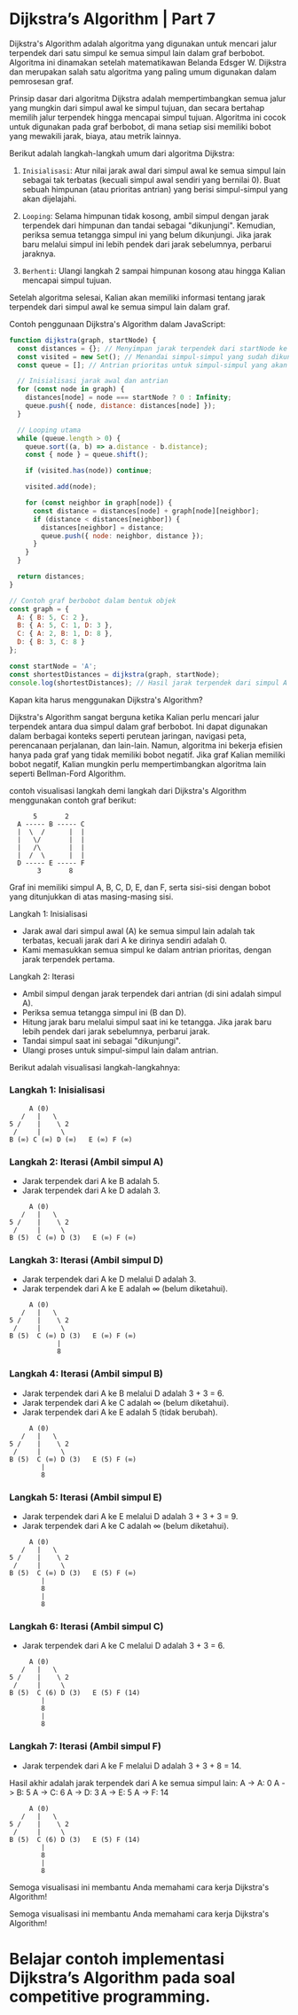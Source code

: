 # Dijkstra’s Algorithm | Part 7

Dijkstra's Algorithm adalah algoritma yang digunakan untuk mencari jalur terpendek dari satu simpul ke semua simpul lain dalam graf berbobot. Algoritma ini dinamakan setelah matematikawan Belanda Edsger W. Dijkstra dan merupakan salah satu algoritma yang paling umum digunakan dalam pemrosesan graf.

Prinsip dasar dari algoritma Dijkstra adalah mempertimbangkan semua jalur yang mungkin dari simpul awal ke simpul tujuan, dan secara bertahap memilih jalur terpendek hingga mencapai simpul tujuan. Algoritma ini cocok untuk digunakan pada graf berbobot, di mana setiap sisi memiliki bobot yang mewakili jarak, biaya, atau metrik lainnya.

Berikut adalah langkah-langkah umum dari algoritma Dijkstra:

1. `Inisialisasi`: Atur nilai jarak awal dari simpul awal ke semua simpul lain sebagai tak terbatas (kecuali simpul awal sendiri yang bernilai 0). Buat sebuah himpunan (atau prioritas antrian) yang berisi simpul-simpul yang akan dijelajahi.

2. `Looping`: Selama himpunan tidak kosong, ambil simpul dengan jarak terpendek dari himpunan dan tandai sebagai "dikunjungi". Kemudian, periksa semua tetangga simpul ini yang belum dikunjungi. Jika jarak baru melalui simpul ini lebih pendek dari jarak sebelumnya, perbarui jaraknya.

3. `Berhenti`: Ulangi langkah 2 sampai himpunan kosong atau hingga Kalian mencapai simpul tujuan.


Setelah algoritma selesai, Kalian akan memiliki informasi tentang jarak terpendek dari simpul awal ke semua simpul lain dalam graf.

Contoh penggunaan Dijkstra's Algorithm dalam JavaScript:

```js
function dijkstra(graph, startNode) {
  const distances = {}; // Menyimpan jarak terpendek dari startNode ke setiap simpul
  const visited = new Set(); // Menandai simpul-simpul yang sudah dikunjungi
  const queue = []; // Antrian prioritas untuk simpul-simpul yang akan dieksplorasi

  // Inisialisasi jarak awal dan antrian
  for (const node in graph) {
    distances[node] = node === startNode ? 0 : Infinity;
    queue.push({ node, distance: distances[node] });
  }

  // Looping utama
  while (queue.length > 0) {
    queue.sort((a, b) => a.distance - b.distance);
    const { node } = queue.shift();

    if (visited.has(node)) continue;

    visited.add(node);

    for (const neighbor in graph[node]) {
      const distance = distances[node] + graph[node][neighbor];
      if (distance < distances[neighbor]) {
        distances[neighbor] = distance;
        queue.push({ node: neighbor, distance });
      }
    }
  }

  return distances;
}

// Contoh graf berbobot dalam bentuk objek
const graph = {
  A: { B: 5, C: 2 },
  B: { A: 5, C: 1, D: 3 },
  C: { A: 2, B: 1, D: 8 },
  D: { B: 3, C: 8 }
};

const startNode = 'A';
const shortestDistances = dijkstra(graph, startNode);
console.log(shortestDistances); // Hasil jarak terpendek dari simpul A ke semua simpul lain
```

Kapan kita harus menggunakan Dijkstra's Algorithm?

Dijkstra's Algorithm sangat berguna ketika Kalian perlu mencari jalur terpendek antara dua simpul dalam graf berbobot. Ini dapat digunakan dalam berbagai konteks seperti perutean jaringan, navigasi peta, perencanaan perjalanan, dan lain-lain. Namun, algoritma ini bekerja efisien hanya pada graf yang tidak memiliki bobot negatif. Jika graf Kalian memiliki bobot negatif, Kalian mungkin perlu mempertimbangkan algoritma lain seperti Bellman-Ford Algorithm.

contoh visualisasi langkah demi langkah dari Dijkstra's Algorithm menggunakan contoh graf berikut:

```
      5       2
  A ----- B ----- C
  |  \  /      |  |
  |   \/       |  |
  |   /\       |  |
  |  /  \      |  |
  D ----- E ----- F
       3       8
```
Graf ini memiliki simpul A, B, C, D, E, dan F, serta sisi-sisi dengan bobot yang ditunjukkan di atas masing-masing sisi.

Langkah 1: Inisialisasi
- Jarak awal dari simpul awal (A) ke semua simpul lain adalah tak terbatas, kecuali jarak dari A ke dirinya sendiri adalah 0.
- Kami memasukkan semua simpul ke dalam antrian prioritas, dengan jarak terpendek pertama.

Langkah 2: Iterasi
- Ambil simpul dengan jarak terpendek dari antrian (di sini adalah simpul A).
- Periksa semua tetangga simpul ini (B dan D).
- Hitung jarak baru melalui simpul saat ini ke tetangga. Jika jarak baru lebih pendek dari jarak sebelumnya, perbarui jarak.
- Tandai simpul saat ini sebagai "dikunjungi".
- Ulangi proses untuk simpul-simpul lain dalam antrian.

Berikut adalah visualisasi langkah-langkahnya:

### Langkah 1: Inisialisasi

```
     A (0)
   /   |   \
5 /    |    \ 2
 /     |     \
B (∞) C (∞) D (∞)   E (∞) F (∞)
```

### Langkah 2: Iterasi (Ambil simpul A)
- Jarak terpendek dari A ke B adalah 5.
- Jarak terpendek dari A ke D adalah 3.

```
     A (0)
   /   |   \
5 /    |    \ 2
 /     |     \
B (5)  C (∞) D (3)   E (∞) F (∞)
```

### Langkah 3: Iterasi (Ambil simpul D)
- Jarak terpendek dari A ke D melalui D adalah 3.
- Jarak terpendek dari A ke E adalah ∞ (belum diketahui).
```
     A (0)
   /   |   \
5 /    |    \ 2
 /     |     \
B (5)  C (∞) D (3)   E (∞) F (∞)
            |
            8
```

### Langkah 4: Iterasi (Ambil simpul B)
- Jarak terpendek dari A ke B melalui D adalah 3 + 3 = 6.
- Jarak terpendek dari A ke C adalah ∞ (belum diketahui).
- Jarak terpendek dari A ke E adalah 5 (tidak berubah).

```
     A (0)
   /   |   \
5 /    |    \ 2
 /     |     \
B (5)  C (∞) D (3)   E (5) F (∞)
        |
        8
```

### Langkah 5: Iterasi (Ambil simpul E)
- Jarak terpendek dari A ke E melalui D adalah 3 + 3 + 3 = 9.
- Jarak terpendek dari A ke C adalah ∞ (belum diketahui).

```
     A (0)
   /   |   \
5 /    |    \ 2
 /     |     \
B (5)  C (∞) D (3)   E (5) F (∞)
        |
        8
        |
        8
```

### Langkah 6: Iterasi (Ambil simpul C)
- Jarak terpendek dari A ke C melalui D adalah 3 + 3 = 6.
```
     A (0)
   /   |   \
5 /    |    \ 2
 /     |     \
B (5)  C (6) D (3)   E (5) F (14)
        |
        8
        |
        8
```

### Langkah 7: Iterasi (Ambil simpul F)
- Jarak terpendek dari A ke F melalui D adalah 3 + 3 + 8 = 14.


Hasil akhir adalah jarak terpendek dari A ke semua simpul lain:
A -> A: 0
A -> B: 5
A -> C: 6
A -> D: 3
A -> E: 5
A -> F: 14

```
     A (0)
   /   |   \
5 /    |    \ 2
 /     |     \
B (5)  C (6) D (3)   E (5) F (14)
        |
        8
        |
        8
```

Semoga visualisasi ini membantu Anda memahami cara kerja Dijkstra's Algorithm!

Semoga visualisasi ini membantu Anda memahami cara kerja Dijkstra's Algorithm!

#

# Belajar contoh implementasi Dijkstra’s Algorithm pada soal competitive programming.


